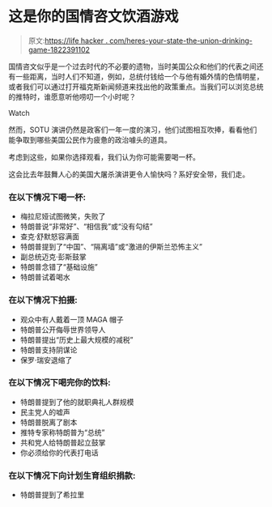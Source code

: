 # 这是你的国情咨文饮酒游戏

> 原文:[https://life hacker . com/heres-your-state-the-union-drinking-game-1822391102](https://lifehacker.com/heres-your-state-of-the-union-drinking-game-1822391102)

国情咨文似乎是一个过去时代的不必要的遗物，当时美国公众和他们的代表之间还有一些距离，当时人们不知道，例如，总统付钱给一个与他有婚外情的色情明星，或者我们可以通过打开福克斯新闻频道来找出他的政策重点。当我们可以浏览总统的推特时，谁愿意听他唠叨一个小时呢？

Watch

然而，SOTU 演讲仍然是政客们一年一度的演习，他们试图相互吹捧，看看他们能争取到哪些美国公民作为疲惫的政治噱头的道具。

考虑到这些，如果你选择观看，我们认为你可能需要喝一杯。

这会比去年鼓舞人心的美国大屠杀演讲更令人愉快吗？系好安全带，我们走。

### 在以下情况下喝一杯:

*   梅拉尼娅试图微笑，失败了
*   特朗普说“非常好”、“相信我”或“没有勾结”
*   查克·舒默怒容满面
*   特朗普提到了“中国”、“隔离墙”或“激进的伊斯兰恐怖主义”
*   副总统迈克·彭斯鼓掌
*   特朗普念错了“基础设施”
*   特朗普试着喝水

### 在以下情况下拍摄:

*   观众中有人戴着一顶 MAGA 帽子
*   特朗普公开侮辱世界领导人
*   特朗普提出“历史上最大规模的减税”
*   特朗普支持阴谋论
*   保罗·瑞安退缩了

### 在以下情况下喝完你的饮料:

*   特朗普提到了他的就职典礼人群规模
*   民主党人的嘘声
*   特朗普脱离了剧本
*   推特专家称特朗普为“总统”
*   共和党人给特朗普起立鼓掌
*   你必须给你的代表打电话

### 在以下情况下向计划生育组织捐款:

*   特朗普提到了希拉里